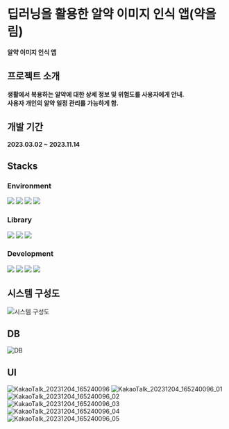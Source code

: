 # 딥러닝을 활용한 알약 이미지 인식 앱(약올림)
__알약 이미지 인식 앱__


## 프로젝트 소개
__생활에서 복용하는 알약에 대한 상세 정보 및 위험도를 사용자에게 안내.__  
__사용자 개인의 알약 일정 관리를 가능하게 함.__


## 개발 기간
__2023.03.02 ~ 2023.11.14__


## Stacks
### Environment
<img src="https://img.shields.io/badge/visualstudiocode-007ACC?style=for-the-badge&logo=visualstudiocode&logoColor=white"> <img src="https://img.shields.io/badge/jupyter-F37626?style=for-the-badge&logo=jupyter&logoColor=white"> <img src="https://img.shields.io/badge/github-181717?style=for-the-badge&logo=github&logoColor=white"> <img src="https://img.shields.io/badge/git-F05032?style=for-the-badge&logo=git&logoColor=white">

### Library
<img src="https://img.shields.io/badge/tensorflow-FF6F00?style=for-the-badge&logo=tensorflow&logoColor=white"> <img src="https://img.shields.io/badge/opencv-5C3EE8?style=for-the-badge&logo=opencv&logoColor=white"> <img src="https://img.shields.io/badge/numpy-013243?style=for-the-badge&logo=numpy&logoColor=white"> 

### Development
<img src="https://img.shields.io/badge/python-3776AB?style=for-the-badge&logo=python&logoColor=white"> <img src="https://img.shields.io/badge/mysql-4479A1?style=for-the-badge&logo=mysql&logoColor=white"> <img src="https://img.shields.io/badge/flask-000000?style=for-the-badge&logo=flask&logoColor=white"> <img src="https://img.shields.io/badge/flutter-02569B?style=for-the-badge&logo=flutter&logoColor=white">

## 시스템 구성도
![시스템 구성도](https://github.com/lhs9975/Pill_Olim/assets/129912761/4b7ccaea-b427-42e2-aad1-cc04953e8b38)

## DB
![DB](https://github.com/lhs9975/Pill_Olim/assets/129912761/f2afc80a-329b-4e39-99fb-dc31ab82227d)

## UI
![KakaoTalk_20231204_165240096](https://github.com/lhs9975/Pill_Olim/assets/129912761/20c41686-358e-420f-b756-67fcb45e2a7c)
![KakaoTalk_20231204_165240096_01](https://github.com/lhs9975/Pill_Olim/assets/129912761/ace9984b-8327-4fba-85ae-21bbd00622e7)
![KakaoTalk_20231204_165240096_02](https://github.com/lhs9975/Pill_Olim/assets/129912761/00ba0ce6-06f5-4ca0-9b60-6cbbca35ca0e)
![KakaoTalk_20231204_165240096_03](https://github.com/lhs9975/Pill_Olim/assets/129912761/187b1249-02ca-4850-b6fc-d9158075fd93)
![KakaoTalk_20231204_165240096_04](https://github.com/lhs9975/Pill_Olim/assets/129912761/da51ce6b-c3b3-4ff4-af4b-fb8e614ad51a)
![KakaoTalk_20231204_165240096_05](https://github.com/lhs9975/Pill_Olim/assets/129912761/03dfcf2a-d1c0-48ba-85fb-b4611e76f9b1)
